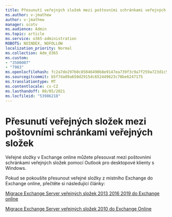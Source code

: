 ```yaml
---
title: Přesunutí veřejných složek mezi poštovními schránkami veřejných složek
ms.author: v-jmathew
author: v-jmathew
manager: scotv
ms.audience: Admin
ms.topic: article
ms.service: o365-administration
ROBOTS: NOINDEX, NOFOLLOW
localization_priority: Normal
ms.collection: Adm_O365
ms.custom:
- "3500007"
- "7983"
ms.openlocfilehash: fc2a7de297b0c85046490b8e9147ea739f3c9a7f259a723d1c5ab95d57006fbb
ms.sourcegitcommit: b5f7da89a650d2915dc652449623c78be6247175
ms.translationtype: MT
ms.contentlocale: cs-CZ
ms.lasthandoff: 08/05/2021
ms.locfileid: "53986218"
---
```

# <a name="move-public-folders-between-public-folder-mailboxes"></a>Přesunutí veřejných složek mezi poštovními schránkami veřejných složek

Veřejné složky v Exchange online můžete přesouvat mezi poštovními schránkami veřejných složek pomocí Outlook pro desktopové klienty s Windows.

Pokud se pokoušíte přesunout veřejné složky z místního Exchange do Exchange online, přečtěte si následující články:

[Migrace Exchange Server veřejných složek 2013 2016 2019 do Exchange online](https://aka.ms/ModernPFToEXO)

[Migrace Exchange Server veřejných složek 2010 do Exchange Online](https://aka.ms/LegacyPFToEXO)
